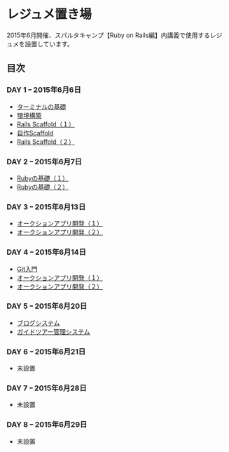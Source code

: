 # レジュメ置き場
2015年6月開催、スパルタキャンプ【Ruby on Rails編】内講義で使用するレジュメを設置しています。

## 目次
### DAY 1 ｰ 2015年6月6日
- [ターミナルの基礎](https://github.com/sparta-camp/resume/blob/master/DAY_01/Terminal.md)
- [環境構築](https://github.com/sparta-camp/resume/blob/master/DAY_01/%E7%92%B0%E5%A2%83%E6%A7%8B%E7%AF%89.md)
- [Rails Scaffold（１）](https://github.com/sparta-camp/resume/blob/master/DAY_01/scaffold.md)
- [自作Scaffold](https://github.com/sparta-camp/resume/blob/master/DAY_01/my_first_scaffold.md)
- [Rails Scaffold（２）](https://github.com/sparta-camp/resume/blob/master/DAY_01/scaffold_2nd.md)

### DAY 2 ｰ 2015年6月7日
- [Rubyの基礎（１）](https://github.com/sparta-camp/resume/blob/master/DAY_02/Ruby_Basic_01.md)
- [Rubyの基礎（２）](https://github.com/sparta-camp/resume/blob/master/DAY_02/Ruby_Basic_02.md)

### DAY 3 ｰ 2015年6月13日
- [オークションアプリ開発（１）](https://github.com/sparta-camp/resume/blob/master/DAY_02/auction_app_01.md)
- [オークションアプリ開発（２）](https://github.com/sparta-camp/resume/blob/master/DAY_02/auction_app_02.md)

### DAY 4 ｰ 2015年6月14日
- [Git入門](https://github.com/sparta-camp/resume/blob/master/DAY_03/intro_Git.md)
- [オークションアプリ開発（１）](https://github.com/sparta-camp/resume/blob/master/DAY_03/auction_app_01.md)
- [オークションアプリ開発（２）](https://github.com/sparta-camp/resume/blob/master/DAY_03/auction_app_02.md)

### DAY 5 ｰ 2015年6月20日
- [ブログシステム](https://github.com/sparta-camp/resume/blob/master/DAY_04/blog_app.md)
- [ガイドツアー管理システム](https://github.com/sparta-camp/resume/blob/master/DAY_04/intro_Association.md)

### DAY 6 ｰ 2015年6月21日
- 未設置

### DAY 7 ｰ 2015年6月28日
- 未設置

### DAY 8 ｰ 2015年6月29日
- 未設置
